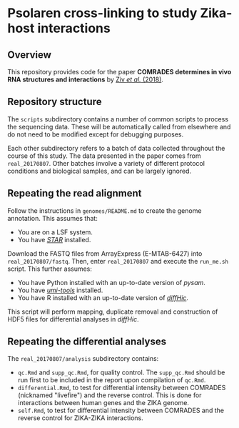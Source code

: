 # Psolaren cross-linking to study Zika-host interactions

## Overview

This repository provides code for the paper 
**COMRADES determines in vivo RNA structures and interactions**
by [Ziv _et al._ (2018)](https://doi.org/10.1038/s41592-018-0121-0).

## Repository structure

The `scripts` subdirectory contains a number of common scripts to process the sequencing data.
These will be automatically called from elsewhere and do not need to be modified except for debugging purposes.

Each other subdirectory refers to a batch of data collected throughout the course of this study.
The data presented in the paper comes from `real_20170807`.
Other batches involve a variety of different protocol conditions and biological samples, and can be largely ignored.

## Repeating the read alignment 

Follow the instructions in `genomes/README.md` to create the genome annotation.
This assumes that:

- You are on a LSF system.
- You have [_STAR_](https://github.com/alexdobin/STAR) installed.

Download the FASTQ files from ArrayExpress (E-MTAB-6427) into `real_20170807/fastq`.
Then, enter `real_20170807` and execute the `run_me.sh` script.
This further assumes:

- You have Python installed with an up-to-date version of _pysam_.
- You have [_umi-tools_](https://github.com/CGATOxford/UMI-tools) installed.
- You have R installed with an up-to-date version of [_diffHic_](https://bioconductor.org/packages/diffHic).

This script will perform mapping, duplicate removal and construction of HDF5 files for differential analyses in _diffHic_.

## Repeating the differential analyses

The `real_20170807/analysis` subdirectory contains:

- `qc.Rmd` and `supp_qc.Rmd`, for quality control.
The `supp_qc.Rmd` should be run first to be included in the report upon compilation of `qc.Rmd`.
- `differential.Rmd`, to test for differential intensity between COMRADES (nicknamed "livefire") and the reverse control.
This is done for interactions between human genes and the ZIKA genome.
- `self.Rmd`, to test for differential intensity between COMRADES and the reverse control for ZIKA-ZIKA interactions.

